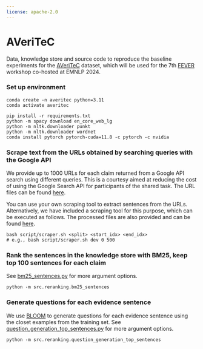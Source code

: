 ```yaml
---
license: apache-2.0
---
```


# AVeriTeC


Data, knowledge store and source code to reproduce the baseline experiments for the [AVeriTeC](https://arxiv.org/abs/2305.13117) dataset, which will be used for the 7th [FEVER](https://fever.ai/) workshop co-hosted at EMNLP 2024.


### Set up environment

```
conda create -n averitec python=3.11
conda activate averitec

pip install -r requirements.txt
python -m spacy download en_core_web_lg
python -m nltk.downloader punkt
python -m nltk.downloader wordnet
conda install pytorch pytorch-cuda=11.8 -c pytorch -c nvidia
```

### Scrape text from the URLs obtained by searching queries with the Google API

We provide up to 1000 URLs for each claim returned from a Google API search using different queries. This is a courtesy aimed at reducing the cost of using the Google Search API for participants of the shared task. The URL files can be found [here](https://huggingface.co/chenxwh/AVeriTeC/tree/main/data_store/urls).

You can use your own scraping tool to extract sentences from the URLs. Alternatively, we have included a scraping tool for this purpose, which can be executed as follows. The processed files are also provided and can be found [here](https://huggingface.co/chenxwh/AVeriTeC/tree/main/data_store/knowledge_store).

```
bash script/scraper.sh <split> <start_idx> <end_idx> 
# e.g., bash script/scraper.sh dev 0 500
```

### Rank the sentences in the knowledge store with BM25, keep top 100 sentences for each claim
See [bm25_sentences.py](https://huggingface.co/chenxwh/AVeriTeC/blob/main/src/reranking/bm25_sentences.py) for more argument options.
```
python -m src.reranking.bm25_sentences
```

### Generate questions for each evidence sentence
We use [BLOOM](https://huggingface.co/bigscience/bloom-7b1) to generate questions for each evidence sentence using the closet examples from the training set. See [question_generation_top_sentences.py](https://huggingface.co/chenxwh/AVeriTeC/blob/main/src/reranking/question_generation_top_sentences.py) for more argument options.
```
python -m src.reranking.question_generation_top_sentences
```